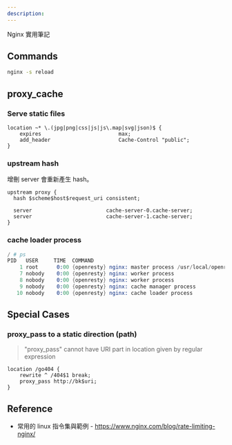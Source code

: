 ```yaml
---
description:
---
```


Nginx 實用筆記
## Commands
```bash
nginx -s reload
```


## proxy_cache

### Serve static files
```nginx
location ~* \.(jpg|png|css|js|js\.map|svg|json)$ {
    expires                         max;
    add_header                      Cache-Control "public";
}
```

### upstream hash
增刪 server 會重新產生 hash。
```nginx
upstream proxy {
  hash $scheme$host$request_uri consistent;

  server                        cache-server-0.cache-server;
  server                        cache-server-1.cache-server;
}
```

### cache loader process
```s
/ # ps
PID   USER     TIME  COMMAND
    1 root      0:00 {openresty} nginx: master process /usr/local/openresty/bin/openresty -g daemon off;
    7 nobody    0:00 {openresty} nginx: worker process
    8 nobody    0:00 {openresty} nginx: worker process
    9 nobody    0:00 {openresty} nginx: cache manager process
   10 nobody    0:00 {openresty} nginx: cache loader process
```

## Special Cases

### proxy_pass to a static direction (path)
> "proxy_pass" cannot have URI part in location given by regular expression

```nginx
location /go404 {
    rewrite ^ /404$1 break;
    proxy_pass http://bk$uri;
}
```

## Reference
- 常用的 linux 指令集與範例 - https://www.nginx.com/blog/rate-limiting-nginx/
